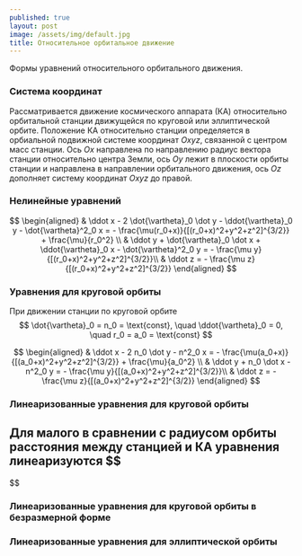 ```yaml
---
published: true
layout: post
image: /assets/img/default.jpg
title: Относительное орбитальное движение
---
```


Формы уравнений относительного орбитального движения.

### Система координат

Рассматривается движение космического аппарата (КА) относительно орбитальной станции движущейся по круговой или эллиптической орбите. Положение КА относительно станции определяется в орбиальной подвижной системе координат $Oxyz$, связанной с центром масс станции. Ось $Ox$ направлена по направлению  радиус вектора станции относительно центра Земли, ось $Oy$  лежит в плоскости орбиты станции и направлена в направлении орбитального движения, ось $Oz$ дополняет систему координат $Oxyz$ до правой.

### Нелинейные уравнений

$$
\begin{aligned}
& \ddot x - 2 \dot{\vartheta}_0 \dot y - \ddot{\vartheta}_0 y - \dot{\vartheta}^2_0 x = - \frac{\mu(r_0+x)}{[(r_0+x)^2+y^2+z^2]^{3/2}} + \frac{\mu}{r_0^2} \\
& \ddot y + \dot{\vartheta}_0 \dot x + \ddot{\vartheta}_0 x - \dot{\vartheta}^2_0 y = - \frac{\mu y}{[(r_0+x)^2+y^2+z^2]^{3/2}}\\
& \ddot z = - \frac{\mu z}{[(r_0+x)^2+y^2+z^2]^{3/2}}
\end{aligned}
$$

### Уравнения для круговой орбиты

При движении станции по круговой орбите
$$
  \dot{\vartheta}_0 = n_0 = \text{const}, \quad \ddot{\vartheta}_0  = 0, \quad r_0 = a_0 = \text{const}
$$

$$
\begin{aligned}
& \ddot x - 2 n_0 \dot y - n^2_0 x = - \frac{\mu(a_0+x)}{[(a_0+x)^2+y^2+z^2]^{3/2}} + \frac{\mu}{a_0^2} \\
& \ddot y + n_0 \dot x - n^2_0 y = - \frac{\mu y}{[(a_0+x)^2+y^2+z^2]^{3/2}}\\
& \ddot z = - \frac{\mu z}{[(a_0+x)^2+y^2+z^2]^{3/2}}
\end{aligned}
$$

### Линеаризованные уравнения для круговой орбиты

Для малого в сравнении с радиусом орбиты расстояния между станцией и КА уравнения линеаризуются
$$
-
$$

### Линеаризованные уравнения для круговой орбиты в безразмерной форме


### Линеаризованные уравнения для эллиптической орбиты
